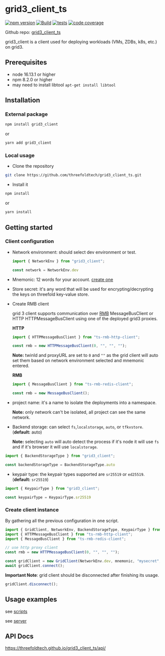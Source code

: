 # grid3_client_ts

[![npm version](https://img.shields.io/npm/v/grid3_client.svg)](https://badge.fury.io/js/grid3_client)
[![Build](https://github.com/threefoldtech/grid3_client_ts/actions/workflows/build.yml/badge.svg)](https://github.com/threefoldtech/grid3_client_ts/actions/workflows/build.yml)
[![tests](https://github.com/threefoldtech/grid3_client_ts/actions/workflows/tests.yml/badge.svg)](https://github.com/threefoldtech/grid3_client_ts/actions/workflows/tests.yml)
[![code coverage](https://codecov.io/gh/threefoldtech/grid3_client_ts/branch/development/graph/badge.svg)](https://codecov.io/gh/threefoldtech/grid3_client_ts/branch/development)




Github repo: [grid3_client_ts](https://github.com/threefoldtech/grid3_client_ts.git)

grid3_client is a client used for deploying workloads (VMs, ZDBs, k8s, etc.) on grid3.

## Prerequisites

- node 16.13.1 or higher
- npm 8.2.0 or higher
- may need to install libtool `apt-get install libtool`

## Installation

### External package

```bash
npm install grid3_client
```

or

```bash
yarn add grid3_client
```

### Local usage

- Clone the repository

```bash
git clone https://github.com/threefoldtech/grid3_client_ts.git
```

- Install it

```bash
npm install
```

or

```bash
yarn install
```

## Getting started

### Client configuration

- Network environment: should select dev environment or test.

    ```ts
    import { NetworkEnv } from "grid3_client";

    const network = NetworkEnv.dev
    ```

- Mnemonic: 12 words for your account. [create one](https://library.threefold.me/info/manual/#/getstarted/manual__tfchain_portal_polkadot_create_account)

- Store secret: it's any word that will be used for encrypting/decrypting the keys on threefold key-value store.

- Create RMB client

    grid 3 client supports communication over [RMB](https://github.com/threefoldtech/go-rmb) MessageBusClient or HTTP HTTPMessageBusClient using one of the deployed grid3 proxies.

    **HTTP**

    ```ts
    import { HTTPMessageBusClient } from "ts-rmb-http-client";

    const rmb = new HTTPMessageBusClient(0, "", "", "");
    ```

    **Note:** twinId and proxyURL are set to `0` and `""` as the grid client will auto set them based on network environment selected and mnemonic entered.

    **RMB**

    ```ts
    import { MessageBusClient } from "ts-rmb-redis-client";

    const rmb = new MessageBusClient();
    ```

- project name: it's a name to isolate the deployments into a namespace.

    **Note:** only network can't be isolated, all project can see the same network.

- Backend storage: can select `fs`,`localstorage`, `auto`, or `tfkvstore`. (**default:** auto)

    **Note:** selecting `auto` will auto detect the process if it's node it will use `fs` and if it's browser it will use `localstorage`.

```ts
import { BackendStorageType } from "grid3_client";

const backendStorageType = BackendStorageType.auto
```

- keypair type: the keypair types supported are `sr25519` or `ed25519`. (**default:** `sr25519`)

```ts
import { KeypairType } from "grid3_client";

const keypairType = KeypairType.sr25519
```

### Create client instance

By gathering all the previous configuration in one script.

```ts
import { GridClient, NetworkEnv, BackendStorageType, KeypairType } from "grid3_client";
import { HTTPMessageBusClient } from "ts-rmb-http-client";
import { MessageBusClient } from "ts-rmb-redis-client";

// use http proxy client
const rmb = new HTTPMessageBusClient(0, "", "", "");

const gridClient = new GridClient(NetworkEnv.dev, mnemonic, "mysecret", rmb, "myproject", BackendStorageType.auto, KeypairType.sr25519);
await gridClient.connect();
```

**Important Note**: grid client should be disconnected after finishing its usage.

```ts
gridClient.disconnect();
```

## Usage examples

see [scripts](./scripts/README.md)

see [server](./docs/server.md)

## API Docs

<https://threefoldtech.github.io/grid3_client_ts/api/>
